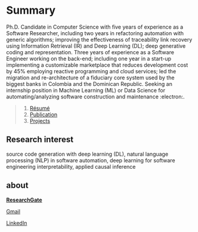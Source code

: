 # Summary
Ph.D. Candidate in Computer Science with five years of experience as a Software Researcher, including two years in refactoring automation with generic algorithms; improving the effectiveness of traceability link recovery using Information Retrieval (IR) and Deep Learning (DL); deep generative coding and representation. Three years of experience as a Software Engineer working on the back-end; including one year in a start-up implementing a customizable marketplace that reduces development cost by 45% employing reactive programming and cloud services; led the migration and re-architecture of a fiduciary core system used by the biggest banks in Colombia and the Dominican Republic. Seeking an internship position in Machine Learning (ML) or Data Science for automating/analyzing software construction and maintenance :electron:.

>
> 1. [Résumé](https://github.com/danaderp/danaderp/blob/main/docs/resume.pdf) 
> 2. [Publication](https://danaderp.github.io/danaderp/docs/publications)
> 3. [Projects](https://danaderp.github.io/danaderp/docs/projects)
> 

## Research interest
source code generation with deep learning (DL), natural language processing (NLP) in software automation, deep learning for software engineering interpretability, applied causal inference

## about
[**ResearchGate**](https://www.researchgate.net/profile/David-Nader)

[Gmail](danaderp@gmail.com)

[LinkedIn](https://www.linkedin.com/public-profile/settings?trk=d_flagship3_profile_self_view_public_profile)
